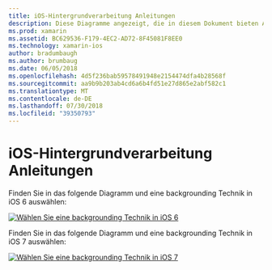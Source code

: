 ```yaml
---
title: iOS-Hintergrundverarbeitung Anleitungen
description: Diese Diagramme angezeigt, die in diesem Dokument bieten Anleitungen dazu, welche der iOS viele backgrounding Optionen für eine bestimmte Anforderungen gewählt werden sollte.
ms.prod: xamarin
ms.assetid: BC629536-F179-4EC2-AD72-8F45081F8EE0
ms.technology: xamarin-ios
author: bradumbaugh
ms.author: brumbaug
ms.date: 06/05/2018
ms.openlocfilehash: 4d5f236bab59578491948e2154474dfa4b28568f
ms.sourcegitcommit: aa9b9b203ab4cd6a6b4fd51e27d865e2abf582c1
ms.translationtype: MT
ms.contentlocale: de-DE
ms.lasthandoff: 07/30/2018
ms.locfileid: "39350793"
---
```

# <a name="ios-backgrounding-guidance"></a>iOS-Hintergrundverarbeitung Anleitungen

Finden Sie in das folgende Diagramm und eine backgrounding Technik in iOS 6 auswählen:

 [![](ios-backgrounding-guidance-images/image10.png "Wählen Sie eine backgrounding Technik in iOS 6")](ios-backgrounding-guidance-images/image10.png#lightbox)

Finden Sie in das folgende Diagramm und eine backgrounding Technik in iOS 7 auswählen:

 [![](ios-backgrounding-guidance-images/image10b.png "Wählen Sie eine backgrounding Technik in iOS 7")](ios-backgrounding-guidance-images/image10b.png#lightbox)

